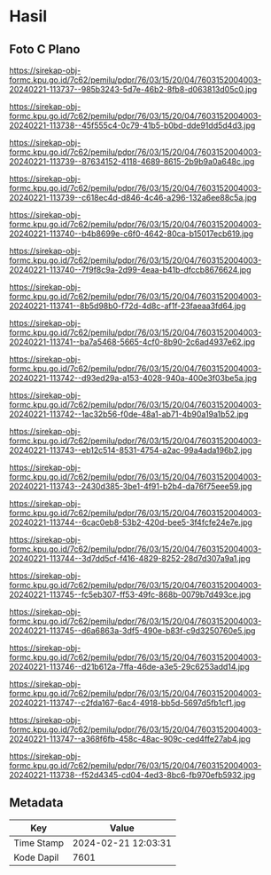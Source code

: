 # Hasil

## Foto C Plano

https://sirekap-obj-formc.kpu.go.id/7c62/pemilu/pdpr/76/03/15/20/04/7603152004003-20240221-113737--985b3243-5d7e-46b2-8fb8-d063813d05c0.jpg

https://sirekap-obj-formc.kpu.go.id/7c62/pemilu/pdpr/76/03/15/20/04/7603152004003-20240221-113738--45f555c4-0c79-41b5-b0bd-dde91dd5d4d3.jpg

https://sirekap-obj-formc.kpu.go.id/7c62/pemilu/pdpr/76/03/15/20/04/7603152004003-20240221-113739--87634152-4118-4689-8615-2b9b9a0a648c.jpg

https://sirekap-obj-formc.kpu.go.id/7c62/pemilu/pdpr/76/03/15/20/04/7603152004003-20240221-113739--c618ec4d-d846-4c46-a296-132a6ee88c5a.jpg

https://sirekap-obj-formc.kpu.go.id/7c62/pemilu/pdpr/76/03/15/20/04/7603152004003-20240221-113740--b4b8699e-c6f0-4642-80ca-b15017ecb619.jpg

https://sirekap-obj-formc.kpu.go.id/7c62/pemilu/pdpr/76/03/15/20/04/7603152004003-20240221-113740--7f9f8c9a-2d99-4eaa-b41b-dfccb8676624.jpg

https://sirekap-obj-formc.kpu.go.id/7c62/pemilu/pdpr/76/03/15/20/04/7603152004003-20240221-113741--8b5d98b0-f72d-4d8c-af1f-23faeaa3fd64.jpg

https://sirekap-obj-formc.kpu.go.id/7c62/pemilu/pdpr/76/03/15/20/04/7603152004003-20240221-113741--ba7a5468-5665-4cf0-8b90-2c6ad4937e62.jpg

https://sirekap-obj-formc.kpu.go.id/7c62/pemilu/pdpr/76/03/15/20/04/7603152004003-20240221-113742--d93ed29a-a153-4028-940a-400e3f03be5a.jpg

https://sirekap-obj-formc.kpu.go.id/7c62/pemilu/pdpr/76/03/15/20/04/7603152004003-20240221-113742--1ac32b56-f0de-48a1-ab71-4b90a19a1b52.jpg

https://sirekap-obj-formc.kpu.go.id/7c62/pemilu/pdpr/76/03/15/20/04/7603152004003-20240221-113743--eb12c514-8531-4754-a2ac-99a4ada196b2.jpg

https://sirekap-obj-formc.kpu.go.id/7c62/pemilu/pdpr/76/03/15/20/04/7603152004003-20240221-113743--2430d385-3be1-4f91-b2b4-da76f75eee59.jpg

https://sirekap-obj-formc.kpu.go.id/7c62/pemilu/pdpr/76/03/15/20/04/7603152004003-20240221-113744--6cac0eb8-53b2-420d-bee5-3f4fcfe24e7e.jpg

https://sirekap-obj-formc.kpu.go.id/7c62/pemilu/pdpr/76/03/15/20/04/7603152004003-20240221-113744--3d7dd5cf-f416-4829-8252-28d7d307a9a1.jpg

https://sirekap-obj-formc.kpu.go.id/7c62/pemilu/pdpr/76/03/15/20/04/7603152004003-20240221-113745--fc5eb307-ff53-49fc-868b-0079b7d493ce.jpg

https://sirekap-obj-formc.kpu.go.id/7c62/pemilu/pdpr/76/03/15/20/04/7603152004003-20240221-113745--d6a6863a-3df5-490e-b83f-c9d3250760e5.jpg

https://sirekap-obj-formc.kpu.go.id/7c62/pemilu/pdpr/76/03/15/20/04/7603152004003-20240221-113746--d21b612a-7ffa-46de-a3e5-29c6253add14.jpg

https://sirekap-obj-formc.kpu.go.id/7c62/pemilu/pdpr/76/03/15/20/04/7603152004003-20240221-113747--c2fda167-6ac4-4918-bb5d-5697d5fb1cf1.jpg

https://sirekap-obj-formc.kpu.go.id/7c62/pemilu/pdpr/76/03/15/20/04/7603152004003-20240221-113747--a368f6fb-458c-48ac-909c-ced4ffe27ab4.jpg

https://sirekap-obj-formc.kpu.go.id/7c62/pemilu/pdpr/76/03/15/20/04/7603152004003-20240221-113738--f52d4345-cd04-4ed3-8bc6-fb970efb5932.jpg


## Metadata

| Key        | Value               |
| ---------- | ------------------- |
| Time Stamp | 2024-02-21 12:03:31 |
| Kode Dapil | 7601                |




